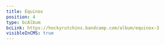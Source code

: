 ```yaml
---
title: Equinox
position: 4
type: bcAlbum
bcLink: https://hockyrutchins.bandcamp.com/album/equinox-3
visibleInCMS: true
---
```

